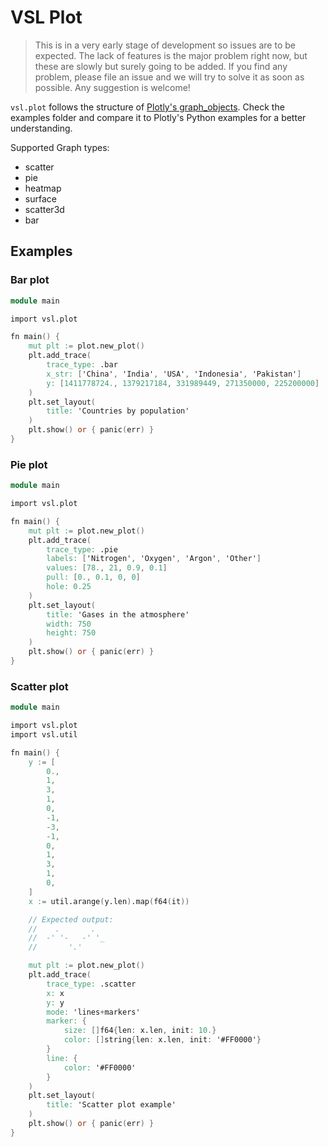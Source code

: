 # VSL Plot

> This is in a very early stage of development so issues are to be expected.
The lack of features is the major problem right now, but these are slowly but
surely going to be added. If you find any problem, please file an issue and
we will try to solve it as soon as possible. Any suggestion is welcome!

`vsl.plot` follows the structure of
[Plotly's graph_objects](https://plotly.com/python/graph-objects/).
Check the examples folder and compare it to Plotly's Python examples
for a better understanding.

Supported Graph types:

- scatter
- pie
- heatmap
- surface
- scatter3d
- bar

## Examples

### Bar plot

```v
module main

import vsl.plot

fn main() {
	mut plt := plot.new_plot()
	plt.add_trace(
		trace_type: .bar
		x_str: ['China', 'India', 'USA', 'Indonesia', 'Pakistan']
		y: [1411778724., 1379217184, 331989449, 271350000, 225200000]
	)
	plt.set_layout(
		title: 'Countries by population'
	)
	plt.show() or { panic(err) }
}
```

### Pie plot

```v
module main

import vsl.plot

fn main() {
	mut plt := plot.new_plot()
	plt.add_trace(
		trace_type: .pie
		labels: ['Nitrogen', 'Oxygen', 'Argon', 'Other']
		values: [78., 21, 0.9, 0.1]
		pull: [0., 0.1, 0, 0]
		hole: 0.25
	)
	plt.set_layout(
		title: 'Gases in the atmosphere'
		width: 750
		height: 750
	)
	plt.show() or { panic(err) }
}
```

### Scatter plot

```v
module main

import vsl.plot
import vsl.util

fn main() {
	y := [
		0.,
		1,
		3,
		1,
		0,
		-1,
		-3,
		-1,
		0,
		1,
		3,
		1,
		0,
	]
	x := util.arange(y.len).map(f64(it))

	// Expected output:
	//	  .       .
	//  -' '-   -' '_
	//       '.'

	mut plt := plot.new_plot()
	plt.add_trace(
		trace_type: .scatter
		x: x
		y: y
		mode: 'lines+markers'
		marker: {
			size: []f64{len: x.len, init: 10.}
			color: []string{len: x.len, init: '#FF0000'}
		}
		line: {
			color: '#FF0000'
		}
	)
	plt.set_layout(
		title: 'Scatter plot example'
	)
	plt.show() or { panic(err) }
}
```
